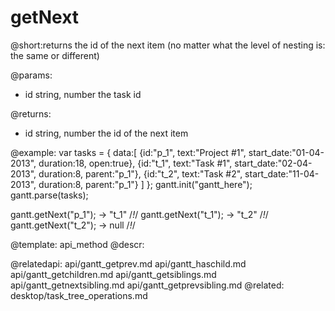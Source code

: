 getNext
=============
@short:returns the id of the next item (no matter what the level of nesting is: the same or different)
	

@params:
- id	string, number	the task id

@returns:
- id	string, number	the id of the next item


@example:
var tasks = {
  data:[
     {id:"p_1", text:"Project #1", start_date:"01-04-2013", duration:18, 
     open:true},
     {id:"t_1", text:"Task #1", start_date:"02-04-2013", duration:8,
     parent:"p_1"},
     {id:"t_2", text:"Task #2", start_date:"11-04-2013", duration:8,
     parent:"p_1"}
   ]
};
gantt.init("gantt_here");
gantt.parse(tasks);

gantt.getNext("p_1"); -> "t_1" /*!*/
gantt.getNext("t_1"); -> "t_2" /*!*/
gantt.getNext("t_2"); -> null  /*!*/

@template:	api_method
@descr:

@relatedapi:
	api/gantt_getprev.md
    api/gantt_haschild.md
    api/gantt_getchildren.md
    api/gantt_getsiblings.md
    api/gantt_getnextsibling.md 
    api/gantt_getprevsibling.md 
@related:
	desktop/task_tree_operations.md